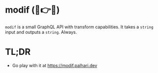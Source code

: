 # **modif** (🍖👉🥪)

`modif` is a small GraphQL API with transform capabilities. It takes a `string` input and outputs a `string`. Always.

# TL;DR

- Go play with it at https://modif.palhari.dev